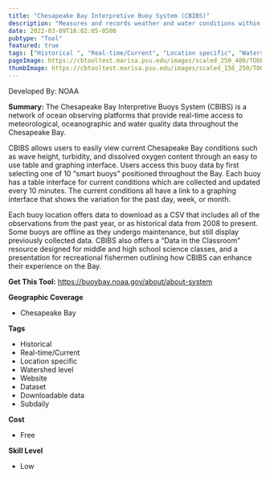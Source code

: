 ```yaml
---
title: "Chesapeake Bay Interpretive Buoy System (CBIBS)"
description: "Measures and records weather and water conditions within the Chesapeake Bay"
date: 2022-03-09T16:02:05-0500
pubtype: "Tool"
featured: true
tags: ["Historical ", "Real-time/Current", "Location specific", "Watershed level", "Website", "Dataset", "Downloadable data", "Subdaily"]
pageImage: https://cbtooltest.marisa.psu.edu/images/scaled_250_400/TOOLID_48.0_ScreenCapture-1.png
thumbImage: https://cbtooltest.marisa.psu.edu/images/scaled_156_250/TOOLID_48.0_ScreenCapture-1.png
---
```

Developed By: NOAA

**Summary:** The Chesapeake Bay Interpretive Buoys System (CBIBS) is a network of ocean observing platforms that provide real-time access to meteorological, oceanographic and water quality data throughout the Chesapeake Bay. 

CBIBS allows users to easily view current Chesapeake Bay conditions such as wave height, turbidity, and dissolved oxygen content through an easy to use table and graphing interface. Users access this buoy data by first selecting one of 10 “smart buoys” positioned throughout the Bay. Each buoy has a table interface for current conditions which are collected and updated every 10 minutes. The current conditions all have a link to a graphing interface that shows the variation for the past day, week, or month. 

Each buoy location offers data to download as a CSV that includes all of the observations from the past year, or as historical data from 2008 to present. Some buoys are offline as they undergo maintenance, but still display previously collected data. CBIBS also offers a “Data in the Classroom” resource designed for middle and high school science classes, and a presentation for recreational fishermen outlining how CBIBS can enhance their experience on the Bay.


__**Get This Tool:**__ https://buoybay.noaa.gov/about/about-system


__**Geographic Coverage**__
- Chesapeake Bay

__**Tags**__
-  Historical 
-  Real-time/Current
-  Location specific
-  Watershed level
-  Website
-  Dataset
-  Downloadable data
-  Subdaily

__**Cost**__
- Free

__**Skill Level**__
- Low
